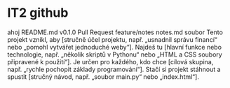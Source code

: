 # IT2 github 
ahoj 
README.md
v0.1.0
Pull Request
feature/notes
notes.md
soubor
Tento projekt vznikl, aby [stručně účel projektu, např. „usnadnil správu financí“ nebo „pomohl vytvářet jednoduché weby“]. Najdeš tu [hlavní funkce nebo technologie, např. „několik skriptů v Pythonu“ nebo „HTML a CSS soubory připravené k použití“]. Je určen pro každého, kdo chce [cílová skupina, např. „rychle pochopit základy programování“]. Stačí si projekt stáhnout a spustit [stručný návod, např. „soubor main.py“ nebo „index.html“].
